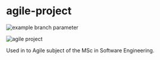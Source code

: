 # agile-project
![example branch parameter](https://github.com/actions/hello-world/workflows/Greet%20Everyone/badge.svg?branch=feature-1)

![agile project](https://img.shields.io/jenkins/build?jobUrl=http%3A%2F%2Fec2-18-202-225-28.eu-west-1.compute.amazonaws.com%2Fjob%2Fagile-project%2F&style=for-the-badge)

Used in to Agile subject of the MSc in Software Engineering.
